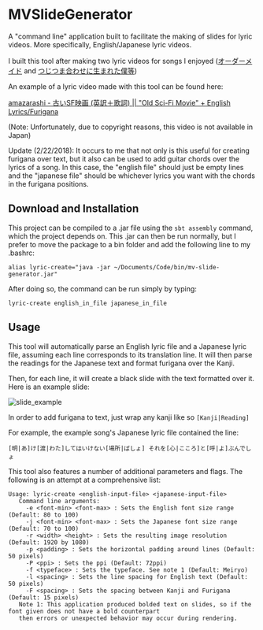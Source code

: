 # MVSlideGenerator
A "command line" application built to facilitate the making of slides for lyric videos. More specifically, English/Japanese lyric videos.

I built this tool after making two lyric videos for songs I enjoyed ([オーダーメイド](https://www.youtube.com/watch?v=ApZc9MyTsi4) and [つじつま合わせに生まれた僕等](https://www.youtube.com/watch?v=RL7arkNfnuA))

An example of a lyric video made with this tool can be found here:

[amazarashi - 古いSF映画 (英訳＋歌詞) || "Old Sci-Fi Movie" + English Lyrics/Furigana](https://www.youtube.com/watch?v=ucESadsZxpw)

(Note: Unfortunately, due to copyright reasons, this video is not available in Japan)

Update (2/22/2018): It occurs to me that not only is this useful for creating furigana over text, but it also can be used to add guitar chords over the lyrics of a song. In this case, the "english file" should just be empty lines and the "japanese file" should be whichever lyrics you want with the chords in the furigana positions.

## Download and Installation

This project can be compiled to a .jar file using the `sbt assembly` command, which the project depends on. This .jar can then be run normally, but I prefer to move the package to a bin folder and add the following line to my .bashrc:

`alias lyric-create="java -jar ~/Documents/Code/bin/mv-slide-generator.jar"`

After doing so, the command can be run simply by typing:

`lyric-create english_in_file japanese_in_file`

## Usage

This tool will automatically parse an English lyric file and a Japanese lyric file, assuming each line corresponds to its translation line. It will then parse the readings for the Japanese text and format furigana over the Kanji.

Then, for each line, it will create a black slide with the text formatted over it. Here is an example slide:

![slide_example](https://i.imgur.com/XUOIEQg.png)

In order to add furigana to text, just wrap any kanji like so `[Kanji|Reading]`

For example, the example song's Japanese lyric file contained the line:

`[明|あ]け[渡|わた]してはいけない[場所|ばしょ] それを[心|こころ]と[呼|よ]ぶんでしょ`

This tool also features a number of additional parameters and flags. The following is an attempt at a comprehensive list:

```
Usage: lyric-create <english-input-file> <japanese-input-file>
   Command line arguments:
     -e <font-min> <font-max> : Sets the English font size range (Default: 80 to 100)
     -j <font-min> <font-max> : Sets the Japanese font size range (Default: 70 to 100)
     -r <width> <height> : Sets the resulting image resolution (Default: 1920 by 1080)
     -p <padding> : Sets the horizontal padding around lines (Default: 50 pixels)
     -P <ppi> : Sets the ppi (Default: 72ppi)
     -f <typeface> : Sets the typeface. See note 1 (Default: Meiryo)
     -l <spacing> : Sets the line spacing for English text (Default: 50 pixels)
     -F <spacing> : Sets the spacing between Kanji and Furigana (Default: 15 pixels)
   Note 1: This application produced bolded text on slides, so if the font given does not have a bold counterpart
   then errors or unexpected behavior may occur during rendering.
```
